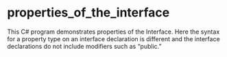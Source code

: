 # properties_of_the_interface

This C# program demonstrates properties of the Interface. Here the syntax for a property type on an interface declaration is different and the interface declarations do not include modifiers such as “public.”
